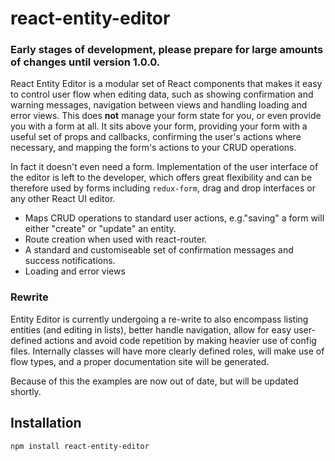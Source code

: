 # react-entity-editor

### Early stages of development, please prepare for large amounts of changes until version 1.0.0.

React Entity Editor is a modular set of React components that makes it easy to control user flow when editing data, such as showing confirmation and warning messages, navigation between views and handling loading and error views.
This does **not** manage your form state for you, or even provide you with a form at all. It sits above your form, providing your form with a useful set of props and callbacks, confirming the user's actions where necessary, and mapping the form's actions to your CRUD operations.

In fact it doesn't even need a form. Implementation of the user interface of the editor is left to the developer, which offers great flexibility
and can be therefore used by forms including `redux-form`, drag and drop interfaces or any other React UI editor.

- Maps CRUD operations to standard user actions, e.g."saving" a form will either "create" or "update" an entity.
- Route creation when used with react-router.
- A standard and customiseable set of confirmation messages and success notifications.
- Loading and error views

### Rewrite

Entity Editor is currently undergoing a re-write to also encompass listing entities (and editing in lists), better handle navigation, allow for easy user-defined actions and avoid code repetition by making heavier use of config files. Internally classes will have more clearly defined roles, will make use of flow types, and a proper documentation site will be generated.

Because of this the examples are now out of date, but will be updated shortly.

## Installation

`npm install react-entity-editor`
